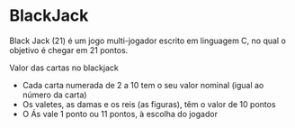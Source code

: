 # BlackJack
Black Jack (21) é um jogo multi-jogador escrito em linguagem C, no qual o objetivo é chegar em 21 pontos.

Valor das cartas no blackjack
- Cada carta numerada de 2 a 10 tem o seu valor nominal (igual ao número da carta)
- Os valetes, as damas e os reis (as figuras), têm o valor de 10 pontos
- O Ás vale 1 ponto ou 11 pontos, à escolha do jogador
